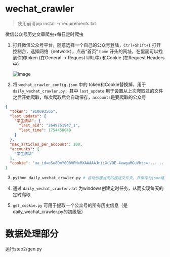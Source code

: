 # wechat_crawler

> 使用前请pip install -r requirements.txt

微信公众号历史文章爬虫+每日定时爬虫

1. 打开微信公众号平台，随意选择一个自己的公众号登陆，`Ctrl+Shift+I` 打开控制台，选择网络（network），点击“首页” `home` 开头的网址，在里面可以找到你的token (在General -> Request URL中) 和Cookie (在Request Headers中)

   ![image](image.png)

2. 将 `wechat_crawler_config.json` 中的 token和Cookie替换掉，用于`daily_wechat_crawler.py`，其中 `last_update` 用于设置从上次爬取过的文件之后开始爬取，每次爬取后会自动保存，`accounts`是要爬取的公众号

```json
{
  "token": "910693565",
  "last_update": {
    "学生清华": {
      "last_aid": "2649761947_1",
      "last_time": 1754458048
    }
  },
  "max_articles_per_account": 100,
  "accounts": [
    "学生清华"
  ],
  "cookie": "ua_id=oSu8DmY0O8VPHxMXAAAAAJniiXuVOE-4vwgaMGuVhtc=;......
}
```

3. ```bash
   python daily_wechat_crawler.py # 自动创建当天的推送文件夹，并保存为json格式
   ```

4. 通过 `daily_wechat_crawler.dat` 为windows创建定时任务，从而实现每天的定时爬取

5. `get_cookie.py` 可用于提取一个公众号的所有历史信息（是daily_wechat_crawler.py的初级版）




# 数据处理部分
运行step2/gen.py